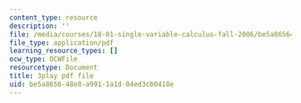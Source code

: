 ```yaml
---
content_type: resource
description: ''
file: /media/courses/18-01-single-variable-calculus-fall-2006/be5a865648e8a9911a1d04ed3cb0418e_sRIDVAcoG5A.pdf
file_type: application/pdf
learning_resource_types: []
ocw_type: OCWFile
resourcetype: Document
title: 3play pdf file
uid: be5a8656-48e8-a991-1a1d-04ed3cb0418e
---
```

